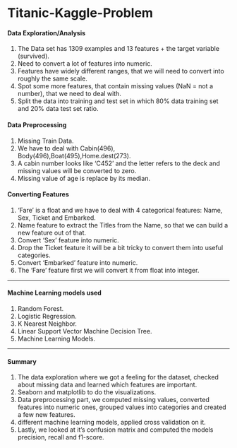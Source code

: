 # Titanic-Kaggle-Problem


#### Data Exploration/Analysis

1) The Data set has 1309 examples and 13 features + the target variable (survived).
2) Need to convert a lot of features into numeric.
3) Features have widely different ranges, that we will need to convert into roughly the same scale.
4) Spot some more features, that contain missing values (NaN = not a number), that we need to deal with.
5) Split the data into training and test set in which 80% data training set and 20% data test set ratio.



#### Data Preprocessing

1) Missing Train Data.
2) We have to deal with Cabin(496), Body(496),Boat(495),Home.dest(273).
3) A cabin number looks like ‘C452’ and the letter refers to the deck and missing values will be converted to zero.
4) Missing value of age is replace by its median.

#### Converting Features

1) ‘Fare’ is a float and we have to deal with 4 categorical features: Name, Sex, Ticket and Embarked.
2) Name feature to extract the Titles from the Name, so that we can build a new feature out of that.
3) Convert ‘Sex’ feature into numeric.
4) Drop the Ticket feature it will be a bit tricky to convert them into useful categories.
5) Convert ‘Embarked’ feature into numeric.
6) The ‘Fare’ feature first we will convert it from float into integer.
 <hr>

#### Machine Learning models used

1) Random Forest.
2) Logistic Regression.
3) K Nearest Neighbor.
4) Linear Support Vector Machine Decision Tree.
5) Machine Learning Models.

<hr>
      
#### Summary
 
1) The data exploration where we got a feeling for the dataset, checked about missing data and learned which features are important.
2) Seaborn and matplotlib to do the visualizations.
3) Data preprocessing part, we computed missing values, converted features into numeric ones, grouped values into categories 
and created a few new features.
4) different machine learning models, applied cross validation on it.
5) Lastly, we looked at it’s confusion matrix and computed the models precision, recall and f1-score.
